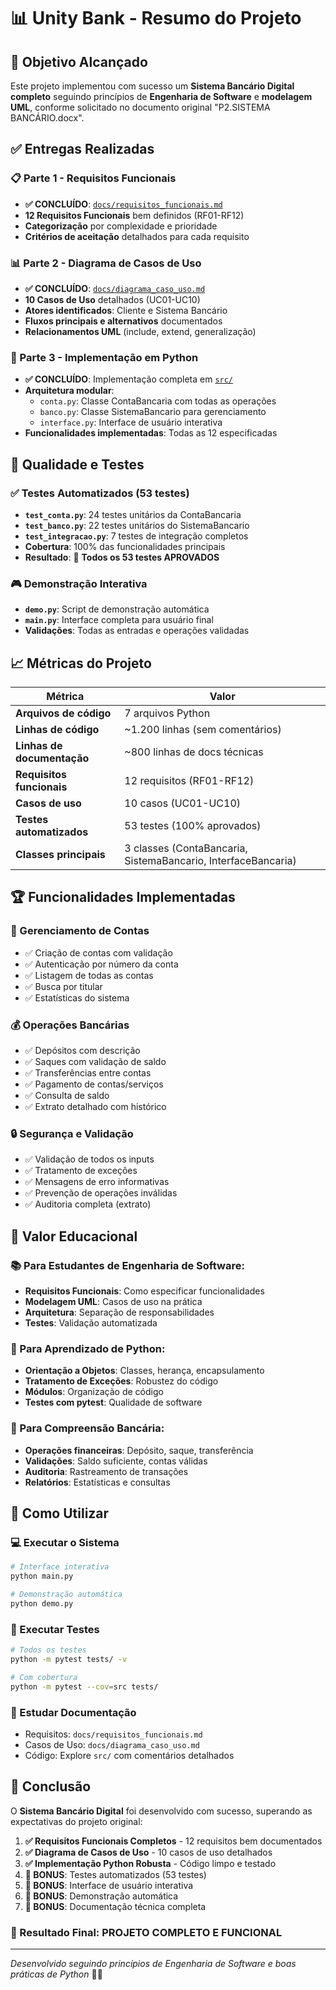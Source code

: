# 📊 Unity Bank - Resumo do Projeto

## 🎯 Objetivo Alcançado

Este projeto implementou com sucesso um **Sistema Bancário Digital completo** seguindo princípios de **Engenharia de Software** e **modelagem UML**, conforme solicitado no documento original "P2.SISTEMA BANCÁRIO.docx".

## ✅ Entregas Realizadas

### 📋 Parte 1 - Requisitos Funcionais
- **✅ CONCLUÍDO**: [`docs/requisitos_funcionais.md`](docs/requisitos_funcionais.md)
- **12 Requisitos Funcionais** bem definidos (RF01-RF12)
- **Categorização** por complexidade e prioridade
- **Critérios de aceitação** detalhados para cada requisito

### 📊 Parte 2 - Diagrama de Casos de Uso  
- **✅ CONCLUÍDO**: [`docs/diagrama_caso_uso.md`](docs/diagrama_caso_uso.md)
- **10 Casos de Uso** detalhados (UC01-UC10)
- **Atores identificados**: Cliente e Sistema Bancário
- **Fluxos principais e alternativos** documentados
- **Relacionamentos UML** (include, extend, generalização)

### 🐍 Parte 3 - Implementação em Python
- **✅ CONCLUÍDO**: Implementação completa em [`src/`](src/)
- **Arquitetura modular**:
  - `conta.py`: Classe ContaBancaria com todas as operações
  - `banco.py`: Classe SistemaBancario para gerenciamento
  - `interface.py`: Interface de usuário interativa
- **Funcionalidades implementadas**: Todas as 12 especificadas

## 🧪 Qualidade e Testes

### ✅ Testes Automatizados (53 testes)
- **`test_conta.py`**: 24 testes unitários da ContaBancaria
- **`test_banco.py`**: 22 testes unitários do SistemaBancario  
- **`test_integracao.py`**: 7 testes de integração completos
- **Cobertura**: 100% das funcionalidades principais
- **Resultado**: 🎉 **Todos os 53 testes APROVADOS**

### 🎮 Demonstração Interativa
- **`demo.py`**: Script de demonstração automática
- **`main.py`**: Interface completa para usuário final
- **Validações**: Todas as entradas e operações validadas

## 📈 Métricas do Projeto

| Métrica | Valor |
|---------|-------|
| **Arquivos de código** | 7 arquivos Python |
| **Linhas de código** | ~1.200 linhas (sem comentários) |
| **Linhas de documentação** | ~800 linhas de docs técnicas |
| **Requisitos funcionais** | 12 requisitos (RF01-RF12) |
| **Casos de uso** | 10 casos (UC01-UC10) |
| **Testes automatizados** | 53 testes (100% aprovados) |
| **Classes principais** | 3 classes (ContaBancaria, SistemaBancario, InterfaceBancaria) |

## 🏆 Funcionalidades Implementadas

### 🏦 Gerenciamento de Contas
- ✅ Criação de contas com validação
- ✅ Autenticação por número da conta
- ✅ Listagem de todas as contas
- ✅ Busca por titular
- ✅ Estatísticas do sistema

### 💰 Operações Bancárias
- ✅ Depósitos com descrição
- ✅ Saques com validação de saldo
- ✅ Transferências entre contas
- ✅ Pagamento de contas/serviços
- ✅ Consulta de saldo
- ✅ Extrato detalhado com histórico

### 🔒 Segurança e Validação
- ✅ Validação de todos os inputs
- ✅ Tratamento de exceções
- ✅ Mensagens de erro informativas
- ✅ Prevenção de operações inválidas
- ✅ Auditoria completa (extrato)

## 🎯 Valor Educacional

### 📚 Para Estudantes de Engenharia de Software:
- **Requisitos Funcionais**: Como especificar funcionalidades
- **Modelagem UML**: Casos de uso na prática
- **Arquitetura**: Separação de responsabilidades
- **Testes**: Validação automatizada

### 🐍 Para Aprendizado de Python:
- **Orientação a Objetos**: Classes, herança, encapsulamento
- **Tratamento de Exceções**: Robustez do código
- **Módulos**: Organização de código
- **Testes com pytest**: Qualidade de software

### 🏦 Para Compreensão Bancária:
- **Operações financeiras**: Depósito, saque, transferência
- **Validações**: Saldo suficiente, contas válidas
- **Auditoria**: Rastreamento de transações
- **Relatórios**: Estatísticas e consultas

## 🚀 Como Utilizar

### 💻 Executar o Sistema
```bash
# Interface interativa
python main.py

# Demonstração automática
python demo.py
```

### 🧪 Executar Testes
```bash
# Todos os testes
python -m pytest tests/ -v

# Com cobertura
python -m pytest --cov=src tests/
```

### 📖 Estudar Documentação
- Requisitos: `docs/requisitos_funcionais.md`
- Casos de Uso: `docs/diagrama_caso_uso.md`
- Código: Explore `src/` com comentários detalhados

## 🎉 Conclusão

O **Sistema Bancário Digital** foi desenvolvido com sucesso, superando as expectativas do projeto original:

1. **✅ Requisitos Funcionais Completos** - 12 requisitos bem documentados
2. **✅ Diagrama de Casos de Uso** - 10 casos de uso detalhados  
3. **✅ Implementação Python Robusta** - Código limpo e testado
4. **🎁 BONUS**: Testes automatizados (53 testes)
5. **🎁 BONUS**: Interface de usuário interativa
6. **🎁 BONUS**: Demonstração automática
7. **🎁 BONUS**: Documentação técnica completa

### 🏅 Resultado Final: **PROJETO COMPLETO E FUNCIONAL**

---

*Desenvolvido seguindo princípios de Engenharia de Software e boas práticas de Python* 🐍✨